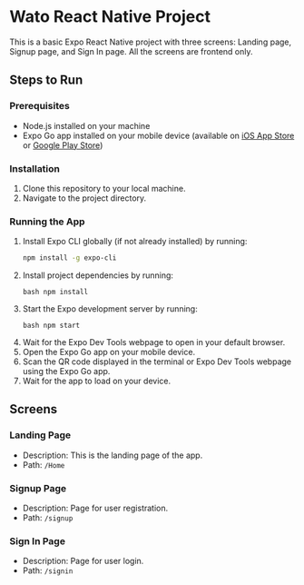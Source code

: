 # Wato React Native Project

This is a basic Expo React Native project with three screens: Landing page, Signup page, and Sign In page. All the screens are frontend only.

## Steps to Run

### Prerequisites
- Node.js installed on your machine
- Expo Go app installed on your mobile device (available on [iOS App Store](https://apps.apple.com/us/app/expo-go/id982107779) or [Google Play Store](https://play.google.com/store/apps/details?id=host.exp.exponent))

### Installation
1. Clone this repository to your local machine.
2. Navigate to the project directory.

### Running the App
1. Install Expo CLI globally (if not already installed) by running:
   ```bash
   npm install -g expo-cli
3. Install project dependencies by running:
   ```
   bash npm install
5. Start the Expo development server by running:
   ```
   bash npm start
7. Wait for the Expo Dev Tools webpage to open in your default browser.
8. Open the Expo Go app on your mobile device.
9. Scan the QR code displayed in the terminal or Expo Dev Tools webpage using the Expo Go app.
10. Wait for the app to load on your device.

## Screens

### Landing Page
- Description: This is the landing page of the app.
- Path: `/Home`

### Signup Page
- Description: Page for user registration.
- Path: `/signup`

### Sign In Page
- Description: Page for user login.
- Path: `/signin`



